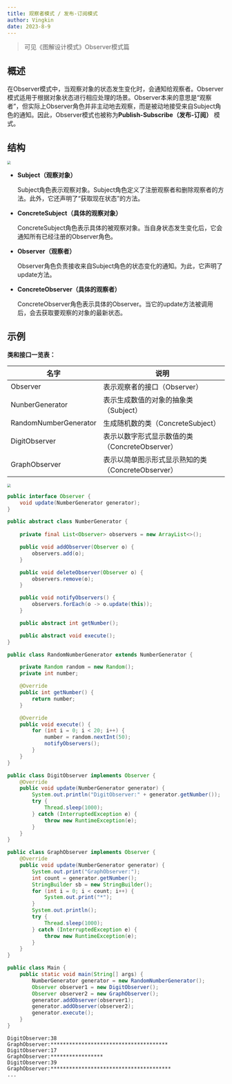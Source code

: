 ```yaml
---
title: 观察者模式 / 发布-订阅模式
author: Vingkin
date: 2023-8-9
---
```


> 可见《图解设计模式》Observer模式篇

## 概述

在Observer模式中，当观察对象的状态发生变化时，会通知给观察者。Observer模式适用于根据对象状态进行相应处理的场景。Observer本来的意思是“观察者”，但实际上Observer角色并非主动地去观察，而是被动地接受来自Subject角色的通知。因此，Observer模式也被称为**Publish-Subscribe（发布-订阅）** 模式。

## 结构

<img src="https://vingkin-1304361015.cos.ap-shanghai.myqcloud.com/img/%E5%BE%AE%E4%BF%A1%E6%88%AA%E5%9B%BE_20230810094722.png" style="zoom:50%;" />

* **Subject（观察对象）**

  Subject角色表示观察对象。Subject角色定义了注册观察者和删除观察者的方法。此外，它还声明了“获取现在状态”的方法。

* **ConcreteSubject（具体的观察对象）**

  ConcreteSubject角色表示具体的被观察对象。当自身状态发生变化后，它会通知所有已经注册的Observer角色。

* **Observer（观察者）**

  Observer角色负责接收来自Subject角色的状态变化的通知。为此，它声明了update方法。

* **ConcreteObserver（具体的观察者）**

  ConcreteObserver角色表示具体的Observer。当它的update方法被调用后，会去获取要观察的对象的最新状态。

## 示例

**类和接口一览表：**

| 名字                  | 说明                                               |
| --------------------- | -------------------------------------------------- |
| Observer              | 表示观察者的接口（Observer）                       |
| NunberGenerator       | 表示生成数值的对象的抽象类（Subject）              |
| RandomNumberGenerator | 生成随机数的类（ConcreteSubject）                  |
| DigitObserver         | 表示以数字形式显示数值的类（ConcreteObserver）     |
| GraphObserver         | 表示以简单图示形式显示熟知的类（ConcreteObserver） |

<img src="https://vingkin-1304361015.cos.ap-shanghai.myqcloud.com/img/%E5%BE%AE%E4%BF%A1%E6%88%AA%E5%9B%BE_20230810094917.png" style="zoom:50%;" />

```java
public interface Observer {
    void update(NumberGenerator generator);
}
```

```java
public abstract class NumberGenerator {
    
    private final List<Observer> observers = new ArrayList<>();

    public void addObserver(Observer o) {
        observers.add(o);
    }

    public void deleteObserver(Observer o) {
        observers.remove(o);
    }

    public void notifyObservers() {
        observers.forEach(o -> o.update(this));
    }

    public abstract int getNumber();

    public abstract void execute();
}
```

```java
public class RandomNumberGenerator extends NumberGenerator {

    private Random random = new Random();
    private int number;

    @Override
    public int getNumber() {
        return number;
    }

    @Override
    public void execute() {
        for (int i = 0; i < 20; i++) {
            number = random.nextInt(50);
            notifyObservers();
        }
    }
}
```

```java
public class DigitObserver implements Observer {
    @Override
    public void update(NumberGenerator generator) {
        System.out.println("DigitObserver:" + generator.getNumber());
        try {
            Thread.sleep(1000);
        } catch (InterruptedException e) {
            throw new RuntimeException(e);
        }
    }
}
```

```java
public class GraphObserver implements Observer {
    @Override
    public void update(NumberGenerator generator) {
        System.out.print("GraphObserver:");
        int count = generator.getNumber();
        StringBuilder sb = new StringBuilder();
        for (int i = 0; i < count; i++) {
            System.out.print("*");
        }
        System.out.println();
        try {
            Thread.sleep(1000);
        } catch (InterruptedException e) {
            throw new RuntimeException(e);
        }
    }
}
```

```java
public class Main {
    public static void main(String[] args) {
        NumberGenerator generator = new RandomNumberGenerator();
        Observer observer1 = new DigitObserver();
        Observer observer2 = new GraphObserver();
        generator.addObserver(observer1);
        generator.addObserver(observer2);
        generator.execute();
    }
}
```

```
DigitObserver:38
GraphObserver:**************************************
DigitObserver:17
GraphObserver:*****************
DigitObserver:39
GraphObserver:***************************************
...
```

